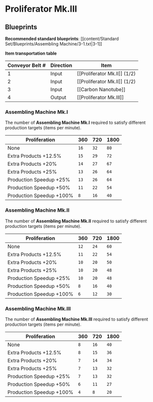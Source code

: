 # Proliferator Mk.III

## Blueprints

**Recommended standard blueprints**: [[content/Standard Set/Blueprints/Assembling Machine/3-1.txt|3-1]]

**Item transportation table**

| Conveyor Belt # | Direction | Item                         |
| --------------- | --------- | ---------------------------- |
| 1               | Input     | [[Proliferator Mk.II]] (1/2) |
| 2               | Input     | [[Proliferator Mk.II]] (1/2) | 
| 3               | Input     | [[Carbon Nanotube]]          |
| 4               | Output    | [[Proliferator Mk.III]]      |

### Assembling Machine Mk.I

The number of **Assembling Machine Mk.I** required to satisfy different production targets (items per minute).

| Proliferation            | 360  | 720  | 1800 |
| ------------------------ | ---- | ---- | ---- |
| None                     | `16` | `32` | `80` |
| Extra Products +12.5%    | `15` | `29` | `72` |
| Extra Products +20%      | `14` | `27` | `67` |
| Extra Products +25%      | `13` | `26` | `64` |
| Production Speedup +25%  | `13` | `26` | `64` |
| Production Speedup +50%  | `11` | `22` | `54` |
| Production Speedup +100% | `8`  | `16` | `40` |

### Assembling Machine Mk.II

The number of **Assembling Machine Mk.II** required to satisfy different production targets (items per minute).

| Proliferation            | 360  | 720  | 1800 |
| ------------------------ | ---- | ---- | ---- |
| None                     | `12` | `24` | `60` |
| Extra Products +12.5%    | `11` | `22` | `54` |
| Extra Products +20%      | `10` | `20` | `50` |
| Extra Products +25%      | `10` | `20` | `48` |
| Production Speedup +25%  | `10` | `20` | `48` |
| Production Speedup +50%  | `8`  | `16` | `40` |
| Production Speedup +100% | `6`  | `12` | `30` |

### Assembling Machine Mk.III

The number of **Assembling Machine Mk.III** required to satisfy different production targets (items per minute).

| Proliferation            | 360 | 720  | 1800 |
| ------------------------ | --- | ---- | ---- |
| None                     | `8` | `16` | `40` |
| Extra Products +12.5%    | `8` | `15` | `36` |
| Extra Products +20%      | `7` | `14` | `34` |
| Extra Products +25%      | `7` | `13` | `32` |
| Production Speedup +25%  | `7` | `13` | `32` |
| Production Speedup +50%  | `6` | `11` | `27` |
| Production Speedup +100% | `4` | `8`  | `20` |

